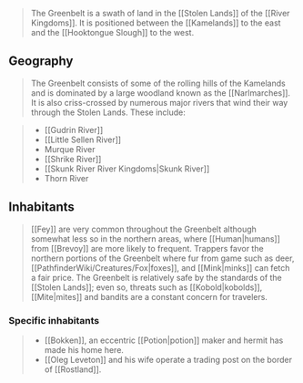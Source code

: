 > The Greenbelt is a swath of land in the [[Stolen Lands]] of the [[River Kingdoms]]. It is positioned between the [[Kamelands]] to the east and the [[Hooktongue Slough]] to the west.



## Geography

> The Greenbelt consists of some of the rolling hills of the Kamelands and is dominated by a large woodland known as the [[Narlmarches]]. It is also criss-crossed by numerous major rivers that wind their way through the Stolen Lands. These include:

> - [[Gudrin River]]
> - [[Little Sellen River]]
> - Murque River
> - [[Shrike River]]
> - [[Skunk River River Kingdoms|Skunk River]]
> - Thorn River

## Inhabitants

> [[Fey]] are very common throughout the Greenbelt although somewhat less so in the northern areas, where [[Human|humans]] from [[Brevoy]] are more likely to frequent. Trappers favor the northern portions of the Greenbelt where fur from game such as deer, [[PathfinderWiki/Creatures/Fox|foxes]], and [[Mink|minks]] can fetch a fair price. The Greenbelt is relatively safe by the standards of the [[Stolen Lands]]; even so, threats such as [[Kobold|kobolds]], [[Mite|mites]] and bandits are a constant concern for travelers.


### Specific inhabitants

> - [[Bokken]], an eccentric [[Potion|potion]] maker and hermit has made his home here.
> - [[Oleg Leveton]] and his wife operate a trading post on the border of [[Rostland]].






